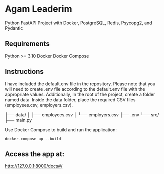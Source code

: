 # Agam Leaderim

Python FastAPI Project with Docker, PostgreSQL, Redis, Psycopg2, and Pydantic

## Requirements

Python >= 3.10
Docker
Docker Compose

## Instructions

I have included the default.env file in the repository.
Please note that you will need to create .env file according to the default.env file with the appropriate values.
Additionally, In the root of the project, create a folder named data.
Inside the data folder, place the required CSV files (employees.csv, employers.csv).

├── data/
│ ├── employees.csv
│ └── employers.csv
├── .env
└── src/
├── main.py

Use Docker Compose to build and run the application:

`docker-compose up --build`

## Access the app at:

http://127.0.0.1:8000/docs#/
